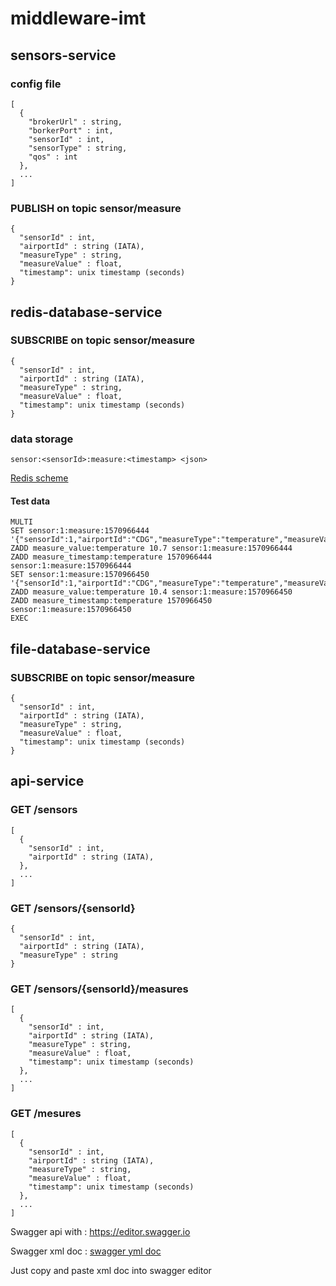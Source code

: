 # middleware-imt

## sensors-service

### config file 

```
[
  {
    "brokerUrl" : string,
    "borkerPort" : int,
    "sensorId" : int,
    "sensorType" : string,
    "qos" : int
  },
  ...
]
```

### PUBLISH on topic sensor/measure

```
{
  "sensorId" : int,
  "airportId" : string (IATA), 
  "measureType" : string,
  "measureValue" : float,
  "timestamp": unix timestamp (seconds)
}
```

## redis-database-service 

### SUBSCRIBE on topic sensor/measure
```
{
  "sensorId" : int,
  "airportId" : string (IATA), 
  "measureType" : string,
  "measureValue" : float,
  "timestamp": unix timestamp (seconds)
}
```

### data storage 

```sensor:<sensorId>:measure:<timestamp> <json>```

[Redis scheme](https://github.com/Wathis/middleware-imt/blob/develop/docs/redis_scheme.png)

#### Test data

```
MULTI
SET sensor:1:measure:1570966444 '{"sensorId":1,"airportId":"CDG","measureType":"temperature","measureValue":10.7,"timestamp":1570966444}'
ZADD measure_value:temperature 10.7 sensor:1:measure:1570966444
ZADD measure_timestamp:temperature 1570966444 sensor:1:measure:1570966444
SET sensor:1:measure:1570966450 '{"sensorId":1,"airportId":"CDG","measureType":"temperature","measureValue":10.4,"timestamp":1570966450}'
ZADD measure_value:temperature 10.4 sensor:1:measure:1570966450
ZADD measure_timestamp:temperature 1570966450 sensor:1:measure:1570966450
EXEC
```


## file-database-service 

### SUBSCRIBE on topic sensor/measure
```
{
  "sensorId" : int,
  "airportId" : string (IATA), 
  "measureType" : string,
  "measureValue" : float,
  "timestamp": unix timestamp (seconds)
}
```


## api-service 

### GET /sensors
```
[
  {
    "sensorId" : int,
    "airportId" : string (IATA), 
  },
  ...
]
```

### GET /sensors/{sensorId}
```
{
  "sensorId" : int,
  "airportId" : string (IATA), 
  "measureType" : string
}
```

### GET /sensors/{sensorId}/measures
```
[
  {
    "sensorId" : int,
    "airportId" : string (IATA), 
    "measureType" : string,
    "measureValue" : float,
    "timestamp": unix timestamp (seconds) 
  },
  ...
]
```

### GET /mesures
```
[
  {
    "sensorId" : int,
    "airportId" : string (IATA), 
    "measureType" : string,
    "measureValue" : float,
    "timestamp": unix timestamp (seconds)
  },
  ...
]
```

Swagger api with : https://editor.swagger.io

Swagger xml doc : [swagger yml doc](https://github.com/Wathis/middleware-imt/blob/develop/api-service/docs/swagger.yaml)

Just copy and paste xml doc into swagger editor



